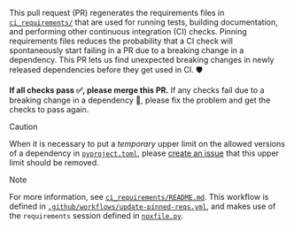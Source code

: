 [`ci_requirements/`]: https://github.com/PlasmaPy/PlasmaPy/blob/main/ci_requirements
[`ci_requirements/README.md`]: https://github.com/PlasmaPy/PlasmaPy/blob/main/ci_requirements/README.md
[create an issue]: https://github.com/PlasmaPy/PlasmaPy/issues/new?title=Remove+upper+limit+on+version+of
[`.github/workflows/update-pinned-reqs.yml`]: https://github.com/PlasmaPy/PlasmaPy/blob/main/.github/workflows/update-pinned-reqs.yml
[`noxfile.py`]: https://github.com/PlasmaPy/PlasmaPy/blob/main/noxfile.py
[`pyproject.toml`]: https://github.com/PlasmaPy/PlasmaPy/blob/main/pyproject.toml

This pull request (PR) regenerates the requirements files in [`ci_requirements/`] that are used for running tests, building documentation, and performing other continuous integration (CI) checks. Pinning requirements files reduces the probability that a CI check will spontaneously start failing in a PR due to a breaking change in a dependency. This PR lets us find unexpected breaking changes in newly released dependencies before they get used in CI. 🛡

**If all checks pass ✅, please merge this PR.** If any checks fail due to a breaking change in a dependency 🚨, please fix the problem and get the checks to pass again.

> [!CAUTION]
> When it is necessary to put a *temporary* upper limit on the allowed versions of a dependency in [`pyproject.toml`], please [create an issue] that this upper limit should be removed.

> [!NOTE]
> For more information, see [`ci_requirements/README.md`]. This workflow is defined in [`.github/workflows/update-pinned-reqs.yml`], and makes use of the `requirements` session defined in [`noxfile.py`].
